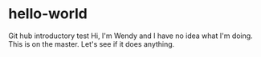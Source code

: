 # hello-world
Git hub introductory test
Hi, I'm Wendy and I have no idea what I'm doing.
This is on the master. Let's see if it does anything.
